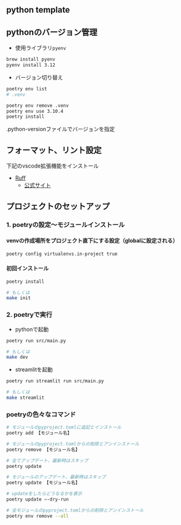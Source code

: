## python template

## pythonのバージョン管理

- 使用ライブラリ`pyenv`
```sh
brew install pyenv
pyenv install 3.12
```

- バージョン切り替え
```sh
poetry env list
# .venv

poetry env remove .venv
poetry env use 3.10.4
poetry install
```

.python-versionファイルでバージョンを指定

## フォーマット、リント設定

下記のvscode拡張機能をインストール
- [Ruff](https://marketplace.visualstudio.com/items?itemName=charliermarsh.ruff)
  - [公式サイト](https://docs.astral.sh/ruff/)

## プロジェクトのセットアップ

### 1. poetryの設定〜モジュールインストール

#### venvの作成場所をプロジェクト直下にする設定（globalに設定される）
```sh
poetry config virtualenvs.in-project true
```

#### 初回インストール
```sh
poetry install

# もしくは
make init
```

### 2. poetryで実行

- pythonで起動
```sh
poetry run src/main.py

# もしくは
make dev
```

- streamlitを起動
```sh
poetry run streamlit run src/main.py

# もしくは
make streamlit
```

### poetryの色々なコマンド
```sh
# モジュールのpyproject.tomlに追記とインストール
poetry add 【モジュール名】

# モジュールのpyproject.tomlからの削除とアンインストール
poetry remove 【モジュール名】

# 全てアップデート、最新時はスキップ
poetry update

# モジュールのアップデート、最新時はスキップ
poetry update 【モジュール名】

# updateをしたらどうなるかを表示
poetry update –-dry-run

# 全モジュールのpyproject.tomlからの削除とアンインストール
poetry env remove --all
```
